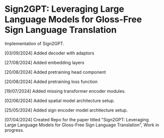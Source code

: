 # Sign2GPT: Leveraging Large Language Models for Gloss-Free Sign Language Translation

Implementation of Sign2GPT.

[03/09/2024] Added decoder with adaptors

[27/08/2024] Added embedding layers

[20/08/2024] Added pretraining head component

[20/08/2024] Added pretraining loss function

[19/07/2024] Added missing transformer encoder modules.

[02/06/2024] Added spatial model architecture setup.

[25/05/2024] Added sign encoder model architecture setup.

[07/04/2024] Created Repo for the paper titled "Sign2GPT: Leveraging Large Language Models for Gloss-Free Sign Language Translation", Work in progress.
